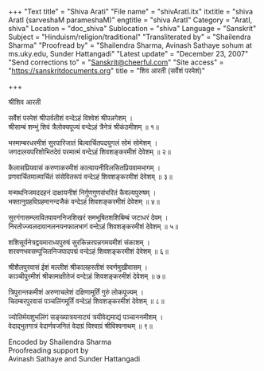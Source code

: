 +++
"Text title" = "Shiva Arati"
"File name" = "shivAratI.itx"
itxtitle = "shiva AratI (sarveshaM parameshaM)"
engtitle = "shiva AratI"
Category = "AratI, shiva"
Location = "doc_shiva"
Sublocation = "shiva"
Language = "Sanskrit"
Subject = "Hinduism/religion/traditional"
"Transliterated by" = "Shailendra Sharma"
"Proofread by" = "Shailendra Sharma, Avinash Sathaye sohum at ms.uky.edu, Sunder Hattangadi"
"Latest update" = "December 23, 2007"
"Send corrections to" = "Sanskrit@cheerful.com"
"Site access" = "https://sanskritdocuments.org"
title = "शिव आरती (सर्वेशं परमेशं)"

+++
  
 श्रीशिव आरती   
  
सर्वेशं परमेशं श्रीपार्वतीशं वन्देऽहं विश्वेशं श्रीपन्नगेशम् ।  
श्रीसाम्बं शम्भुं शिवं त्रैलोक्यपूज्यं वन्देऽहं त्रैनेत्रं श्रीकंठमीशम् ॥ १॥  
  
भस्माम्बरधरमीशं सुरपारिजातं बिल्वार्चितपदयुगलं सोमं सोमेशम् ।  
जगदालयपरिशोभितदेवं परमात्मं वन्देऽहं शिवशङ्करमीशं देवेशम् ॥ २॥  
  
कैलासप्रियवासं करुणाकरमीशं कात्यायनीविलसितप्रियवामभागम् ।  
प्रणवार्चितमात्मार्चितं संसेवितरूपं वन्देऽहं शिवशङ्करमीशं देवेशम् ॥ ३॥  
  
मन्मथनिजमददहनं दाक्षायनीशं निर्गुणगुणसंभरितं कैवल्यपुरुषम् ।  
भक्तानुग्रहविग्रहमानन्दजैकं वन्देऽहं शिवशङ्करमीशं देवेशम् ॥ ४॥  
  
सुरगंगासम्प्लावितपावननिजशिखरं समभूषितशशिबिम्बं जटाधरं देवम् ।  
निरतोज्ज्वलदावानलनयनफालभागं वन्देऽहं शिवशङ्करमीशं देवेशम् ॥ ५॥  
  
शशिसूर्यनेत्रद्वयमाराध्यपुरुषं सुरकिन्नरपन्नगमयमीशं संकाशम् ।  
शरवणभवसम्पूजितनिजपादपद्मं वन्देऽहं शिवशङ्करमीशं देवेशम् ॥ ६॥  
  
श्रीशैलपुरवासं ईशं मल्लीशं श्रीकालहस्तीशं स्वर्णमुखीवासम् ।  
काञ्चीपुरमीशं श्रीकामाक्षीतेजं वन्देऽहं शिवशङ्करमीशं देवेशम् ॥ ७॥  
  
त्रिपुरान्तकमीशं अरुणाचलेशं दक्षिणामूर्तिं गुरुं लोकपूज्यम् ।  
चिदम्बरपुरवासं पञ्चलिंगमूर्तिं वन्देऽहं शिवशङ्करमीशं देवेशम् ॥ ८॥  
  
ज्योतिर्मयशुभलिंगं सङ्ख्यात्रयनाट्यं त्रयीवेद्यमाद्यं पञ्चाननमीशम् ।  
वेदाद्भुतगात्रं वेदार्णवजनितं वेदाग्रं विश्वाग्रं श्रीविश्वनाथम् ॥ ९॥  
  
  
  
Encoded by Shailendra Sharma  
Proofreading support by   
Avinash Sathaye and Sunder Hattangadi  
  
